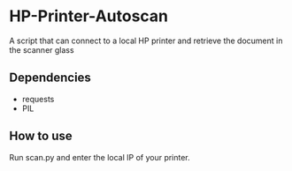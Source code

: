 # HP-Printer-Autoscan
A script that can connect to a local HP printer and retrieve the document in the scanner glass

## Dependencies
- requests
- PIL

## How to use
Run scan.py and enter the local IP of your printer.
